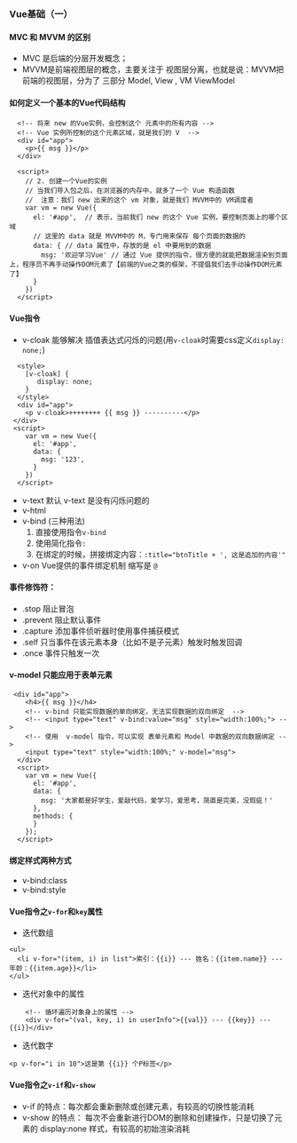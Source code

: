 ### Vue基础（一） 

#### MVC 和 MVVM 的区别
+ MVC 是后端的分层开发概念；
+ MVVM是前端视图层的概念，主要关注于 视图层分离，也就是说：MVVM把前端的视图层，分为了 三部分 Model, View , VM ViewModel
#### 如何定义一个基本的Vue代码结构
```
  <!-- 将来 new 的Vue实例，会控制这个 元素中的所有内容 -->
  <!-- Vue 实例所控制的这个元素区域，就是我们的 V  -->
  <div id="app">
    <p>{{ msg }}</p>
  </div>

  <script>
    // 2. 创建一个Vue的实例
    // 当我们导入包之后，在浏览器的内存中，就多了一个 Vue 构造函数
    //  注意：我们 new 出来的这个 vm 对象，就是我们 MVVM中的 VM调度者
    var vm = new Vue({
      el: '#app',  // 表示，当前我们 new 的这个 Vue 实例，要控制页面上的哪个区域
      // 这里的 data 就是 MVVM中的 M，专门用来保存 每个页面的数据的
      data: { // data 属性中，存放的是 el 中要用到的数据
        msg: '欢迎学习Vue' // 通过 Vue 提供的指令，很方便的就能把数据渲染到页面上，程序员不再手动操作DOM元素了【前端的Vue之类的框架，不提倡我们去手动操作DOM元素了】
      }
    })
  </script>
```
#### Vue指令
+  v-cloak  能够解决 插值表达式闪烁的问题(用`v-cloak`时需要css定义`display: none;`)
```
  <style>
    [v-cloak] {
       display: none;
    }
  </style>
  <div id="app">
    <p v-cloak>++++++++ {{ msg }} ----------</p>
 </div>
 <script>
    var vm = new Vue({
      el: '#app',
      data: {
        msg: '123',
      }
    })
  </script>
```
+  v-text    默认 v-text 是没有闪烁问题的
+  v-html
+  v-bind (三种用法)
     1. 直接使用指令`v-bind`
     2. 使用简化指令`:`
     3. 在绑定的时候，拼接绑定内容：`:title="btnTitle + ', 这是追加的内容'"`
+  v-on     Vue提供的事件绑定机制   缩写是 `@`
#### 事件修饰符：
+ .stop       阻止冒泡
+ .prevent    阻止默认事件
+ .capture    添加事件侦听器时使用事件捕获模式
+ .self       只当事件在该元素本身（比如不是子元素）触发时触发回调
+ .once       事件只触发一次
####  v-model  只能应用于表单元素
```
 <div id="app">
    <h4>{{ msg }}</h4>
    <!-- v-bind 只能实现数据的单向绑定，无法实现数据的双向绑定  -->
    <!-- <input type="text" v-bind:value="msg" style="width:100%;"> -->
    <!-- 使用  v-model 指令，可以实现 表单元素和 Model 中数据的双向数据绑定 -->
    <input type="text" style="width:100%;" v-model="msg">
  </div>
  <script>
    var vm = new Vue({
      el: '#app',
      data: {
        msg: '大家都是好学生，爱敲代码，爱学习，爱思考，简直是完美，没瑕疵！'
      },
      methods: {
      }
    });
  </script>
```
#### 绑定样式两种方式 
+ v-bind:class 
+ v-bind:style  
#### Vue指令之`v-for`和`key`属性
+ 迭代数组
```
<ul>
  <li v-for="(item, i) in list">索引：{{i}} --- 姓名：{{item.name}} --- 年龄：{{item.age}}</li>
</ul>
```
+  迭代对象中的属性
```
	<!-- 循环遍历对象身上的属性 -->
    <div v-for="(val, key, i) in userInfo">{{val}} --- {{key}} --- {{i}}</div>
```
+ 迭代数字
```
<p v-for="i in 10">这是第 {{i}} 个P标签</p>
```
#### Vue指令之`v-if`和`v-show`
+ v-if 的特点：每次都会重新删除或创建元素，有较高的切换性能消耗
+ v-show 的特点： 每次不会重新进行DOM的删除和创建操作，只是切换了元素的 display:none 样式，有较高的初始渲染消耗